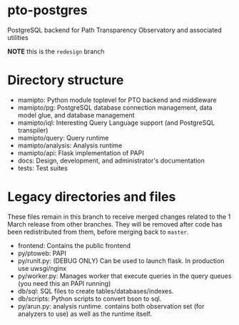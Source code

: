 # pto-postgres
PostgreSQL backend for Path Transparency Observatory and associated utilities

**NOTE** this is the `redesign` branch

# Directory structure

* mamipto: Python module toplevel for PTO backend and middleware
* mamipto/pg: PostgreSQL database connection management, data model glue, and database management
* mamipto/iql: Interesting Query Language support (and PostgreSQL transpiler)
* mamipto/query: Query runtime
* mamipto/analysis: Analysis runtime
* mamipto/api: Flask implementation of PAPI
* docs: Design, development, and administrator's documentation
* tests: Test suites

# Legacy directories and files

These files remain in this branch to receive merged changes related to the 1 March
release from other branches. They will be removed after code has been redistributed from them, before merging back to `master`.

* frontend: Contains the public frontend
* py/ptoweb: PAPI
* py/runit.py: (DEBUG ONLY) Can be used to launch flask. In production use uwsgi/nginx
* py/worker.py: Manages worker that execute queries in the query queues (you need this an PAPI running)
* db/sql: SQL files to create tables/databases/indexes.
* db/scripts: Python scripts to convert bson to sql.
* py/arun.py: analysis runtime. contains both observation set (for analyzers to use) as well as the runtime itself.
